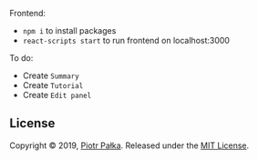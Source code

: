 Frontend:
- `npm i` to install packages
- `react-scripts start` to run frontend on localhost:3000

To do:
- Create `Summary`
- Create `Tutorial`
- Create `Edit panel`

## License
Copyright © 2019, [Piotr Pałka](https://github.com/plkpiotr). Released under the [MIT License](LICENSE).
